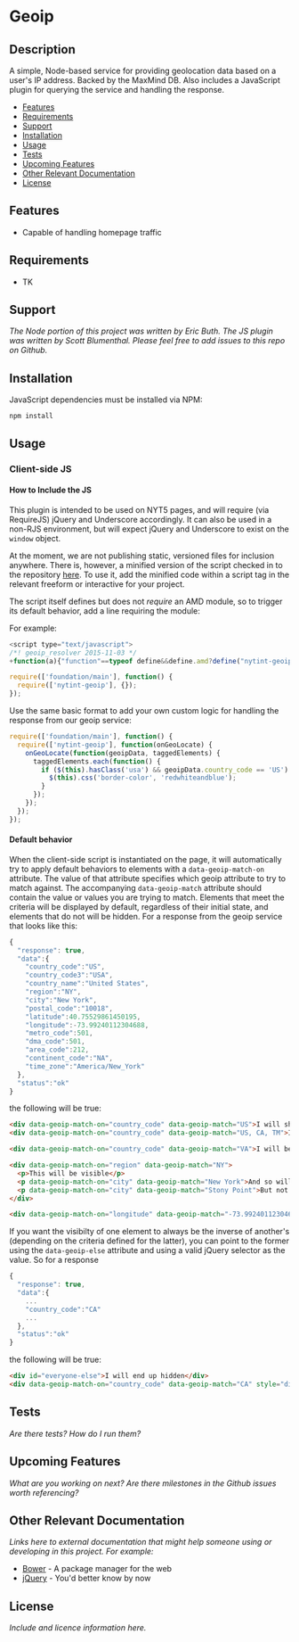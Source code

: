 # Geoip

## Description

A simple, Node-based service for providing geolocation data based on a user's IP address.  Backed by the MaxMind DB.  Also includes a JavaScript plugin for querying the service and handling the response.

* [Features](#features)
* [Requirements](#requirements)
* [Support](#support)
* [Installation](#installation)
* [Usage](#usage)
* [Tests](#tests)
* [Upcoming Features](#upcoming-features)
* [Other Relevant Documentation](#other-relevant-documentation)
* [License](#license)

## Features

* Capable of handling homepage traffic

## Requirements

* TK

## Support

*The Node portion of this project was written by Eric Buth.  The JS plugin was written by Scott Blumenthal.  Please feel free to add issues to this repo on Github.*

## Installation

JavaScript dependencies must be installed via NPM:

```
npm install
```

## Usage

### Client-side JS

#### How to Include the JS

This plugin is intended to be used on NYT5 pages, and will require (via RequireJS) jQuery and Underscore accordingly.  It can also be used in a non-RJS environment, but will expect jQuery and Underscore to exist on the `window` object.

At the moment, we are not publishing static, versioned files for inclusion anywhere.  There is, however, a minified version of the script checked in to the repository [here](https://github.com/newsdev/geoip/blob/master/dist/geoip.min.js).  To use it, add the minified code within a script tag in the relevant freeform or interactive for your project.

The script itself defines but does not *require* an AMD module, so to trigger its default behavior, add a line requiring the module:

For example:

```js
<script type="text/javascript">
/*! geoip_resolver 2015-11-03 */
+function(a){"function"==typeof define&&define.amd?define("nytint-geoip",["jquery/nyt","underscore/nyt"],a):window.nytint_geoip=a(window.jQuery,window._)}(function(a,b){"use strict";var c,d=[],e=function(a){return b.reduce(a.split("&"),function(a,b){var c,d="geoip_";return 0===b.indexOf(d)&&(c=b.split("="),a[c[0].replace(d,"")]=c[1]),a},{})},f=e(window.location.search.slice(1)),g=function(){var b=new a.Deferred;return a(document).ready(function(){b.resolve(a("[data-geoip-match-on]"))}),b.promise()},h=function(b){a.ajax({url:"http://geoip.newsdev.nytimes.com/",dataType:"json",success:function(a){c=a.data,b.resolve(c)},error:function(){b.reject("geoip service error")}})},i=function(b){var e=new a.Deferred,f=e.promise();if(!c&&0===d.length||b)d.push(e);else{if(!c)return d[d.length-1].promise();e.resolve(c)}return d.length>0&&h(d.shift()),f},j=function(c,d,g){return g=b.isString(g)?e(g):b.isObject(g)?g:f,c=b.extend({},c||{},g),d.each(function(){var d=a(this),e=b.map((d.data("geoipMatch")||"").split(","),function(b){return a.trim(b)}),f=c[d.data("geoipMatchOn")],g=a(d.data("geoipElse"));b.contains(e,f)?(d.show(),g.hide()):(d.hide(),g.show())}),c},k=function(c,d,e){a.when(i(d),g()).done(function(a,d){var f=j(a,d,e);b.isFunction(c)&&c(f,d)})};return window.NYTINT_TESTING?k.parseOptions=e:k(),k});

require(['foundation/main'], function() {
  require(['nytint-geoip'], {});
});
```

Use the same basic format to add your own custom logic for handling the response from our geoip service:

```js
require(['foundation/main'], function() {
  require(['nytint-geoip'], function(onGeoLocate) {
    onGeoLocate(function(geoipData, taggedElements) {
      taggedElements.each(function() {
        if ($(this).hasClass('usa') && geoipData.country_code == 'US') {
          $(this).css('border-color', 'redwhiteandblue');
        }
      });
    });
  });
});
```

#### Default behavior

When the client-side script is instantiated on the page, it will automatically try to apply default behaviors to elements with a `data-geoip-match-on` attribute.  The value of that attribute specifies which geoip attribute to try to match against.  The accompanying `data-geoip-match` attribute should contain the value or values you are trying to match.  Elements that meet the criteria will be displayed by default, regardless of their initial state, and elements that do not will be hidden.  For a response from the geoip service that looks like this:

```js
{
  "response": true,
  "data":{
    "country_code":"US",
    "country_code3":"USA",
    "country_name":"United States",
    "region":"NY",
    "city":"New York",
    "postal_code":"10018",
    "latitude":40.75529861450195,
    "longitude":-73.99240112304688,
    "metro_code":501,
    "dma_code":501,
    "area_code":212,
    "continent_code":"NA",
    "time_zone":"America/New_York"
  },
  "status":"ok"
}
```

the following will be true:

```html
<div data-geoip-match-on="country_code" data-geoip-match="US">I will show.</div>
<div data-geoip-match-on="country_code" data-geoip-match="US, CA, TM">I will also show.</div>

<div data-geoip-match-on="country_code" data-geoip-match="VA">I will be hidden.</div>

<div data-geoip-match-on="region" data-geoip-match="NY">
  <p>This will be visible</p>
  <p data-geoip-match-on="city" data-geoip-match="New York">And so will this.<p>
  <p data-geoip-match-on="city" data-geoip-match="Stony Point">But not this.<p>
</div>

<div data-geoip-match-on="longitude" data-geoip-match="-73.99240112304688">Will show too.</div>
```

If you want the visibilty of one element to always be the inverse of another's (depending on the criteria defined for the latter), you can point to the former using the `data-geoip-else` attribute and using a valid jQuery selector as the value.  So for a response

```js
{
  "response": true,
  "data":{
    ...
    "country_code":"CA"
    ...
  },
  "status":"ok"
}
```

the following will be true:

```html
<div id="everyone-else">I will end up hidden</div>
<div data-geoip-match-on="country_code" data-geoip-match="CA" style="display: none" data-geoip-else="#everyone-else">I will be shown.</div>
```


## Tests

*Are there tests?  How do I run them?*

## Upcoming Features

*What are you working on next?  Are there milestones in the Github issues worth referencing?*

## Other Relevant Documentation

*Links here to external documentation that might help someone using or developing in this project.  For example:*

* [Bower](http://bower.io) - A package manager for the web
* [jQuery](https://jQuery.com) - You'd better know by now

## License

*Include and licence information here.*